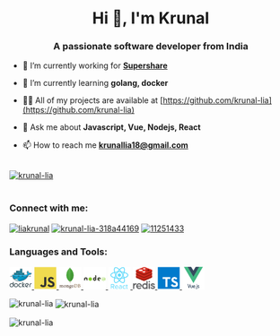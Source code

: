 <h1 align="center">Hi 👋, I'm Krunal</h1>
<h3 align="center">A passionate software developer from India</h3>

- 🔭 I’m currently working for <a href="https://ssup.co" target="blank">**Supershare**</a>

- 🌱 I’m currently learning **golang, docker**

- 👨‍💻 All of my projects are available at [https://github.com/krunal-lia](https://github.com/krunal-lia)

- 💬 Ask me about **Javascript, Vue, Nodejs, React**

- 📫 How to reach me **krunallia18@gmail.com**

<br>
<div align="left"> <a href="https://github.com/ryo-ma/github-profile-trophy"><img src="https://github-profile-trophy.vercel.app/?username=krunal-lia&theme=onedark&title=Commits,Followers,Repositories,PullRequest&margin-w=20" alt="krunal-lia" /></a> </div>
<br>

<h3 align="left">Connect with me:</h3>
<p align="left">
<a href="https://twitter.com/liakrunal" target="blank"><img align="center" src="https://raw.githubusercontent.com/rahuldkjain/github-profile-readme-generator/master/src/images/icons/Social/twitter.svg" alt="liakrunal" height="30" width="40" /></a>
<a href="https://linkedin.com/in/krunal-lia-318a44169" target="blank"><img align="center" src="https://raw.githubusercontent.com/rahuldkjain/github-profile-readme-generator/master/src/images/icons/Social/linked-in-alt.svg" alt="krunal-lia-318a44169" height="30" width="40" /></a>
<a href="https://stackoverflow.com/users/11251433" target="blank"><img align="center" src="https://raw.githubusercontent.com/rahuldkjain/github-profile-readme-generator/master/src/images/icons/Social/stack-overflow.svg" alt="11251433" height="30" width="40" /></a>
</p>

<h3 align="left">Languages and Tools:</h3>
<p align="left"> <a href="https://www.docker.com/" target="_blank" rel="noreferrer"> <img src="https://raw.githubusercontent.com/devicons/devicon/master/icons/docker/docker-original-wordmark.svg" alt="docker" width="40" height="40"/> </a> <a href="https://developer.mozilla.org/en-US/docs/Web/JavaScript" target="_blank" rel="noreferrer"> <img src="https://raw.githubusercontent.com/devicons/devicon/master/icons/javascript/javascript-original.svg" alt="javascript" width="40" height="40"/> </a> <a href="https://www.mongodb.com/" target="_blank" rel="noreferrer"> <img src="https://raw.githubusercontent.com/devicons/devicon/master/icons/mongodb/mongodb-original-wordmark.svg" alt="mongodb" width="40" height="40"/> </a> <a href="https://nodejs.org" target="_blank" rel="noreferrer"> <img src="https://raw.githubusercontent.com/devicons/devicon/master/icons/nodejs/nodejs-original-wordmark.svg" alt="nodejs" width="40" height="40"/> </a> <a href="https://reactjs.org/" target="_blank" rel="noreferrer"> <img src="https://raw.githubusercontent.com/devicons/devicon/master/icons/react/react-original-wordmark.svg" alt="react" width="40" height="40"/> </a> <a href="https://redis.io" target="_blank" rel="noreferrer"> <img src="https://raw.githubusercontent.com/devicons/devicon/master/icons/redis/redis-original-wordmark.svg" alt="redis" width="40" height="40"/> </a> <a href="https://www.typescriptlang.org/" target="_blank" rel="noreferrer"> <img src="https://raw.githubusercontent.com/devicons/devicon/master/icons/typescript/typescript-original.svg" alt="typescript" width="40" height="40"/> </a> <a href="https://vuejs.org/" target="_blank" rel="noreferrer"> <img src="https://raw.githubusercontent.com/devicons/devicon/master/icons/vuejs/vuejs-original-wordmark.svg" alt="vuejs" width="40" height="40"/> </a> </p>

<p><img align="left" src="https://github-readme-stats.vercel.app/api/top-langs?username=krunal-lia&show_icons=true&locale=en&layout=compact" alt="krunal-lia" /></p>

<p>&nbsp;<img align="center" src="https://github-readme-stats.vercel.app/api?username=krunal-lia&show_icons=true&locale=en" alt="krunal-lia" /></p>

<p><img align="center" src="https://github-readme-streak-stats.herokuapp.com/?user=krunal-lia&" alt="krunal-lia" /></p>
